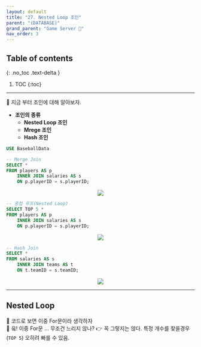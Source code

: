 ```yaml
---
layout: default
title: "27. Nested Loop 조인"
parent: "(DATABASE)"
grand_parent: "Game Server 👾"
nav_order: 3
---
```


## Table of contents
{: .no_toc .text-delta }

1. TOC
{:toc}

---

🚀 지금 부터 조인에 대해 알아보자.

* **조인의 종류**
    * **Nested Loop 조인**
    * **Mrege 조인**
    * **Hash 조인**

```sql
USE BaseballData

-- Merge Join
SELECT *
FROM players AS p
    INNER JOIN salaries AS s
    ON p.playerID = s.playerID;
```

<p align="center">
  <img src="https://taehyungs-programming-blog.github.io/blog/assets/images/database/basic-27-1.png"/>
</p>

```sql
-- 중첩 루프(Nested Loop)
SELECT TOP 5 *
FROM players AS p
    INNER JOIN salaries AS s
    ON p.playerID = s.playerID;
```

<p align="center">
  <img src="https://taehyungs-programming-blog.github.io/blog/assets/images/database/basic-27-2.png"/>
</p>

```sql
-- Hash Join
SELECT *
FROM salaries AS s
    INNER JOIN teams AS t
    ON t.teamID = s.teamID;
```

<p align="center">
  <img src="https://taehyungs-programming-blog.github.io/blog/assets/images/database/basic-27-3.png"/>
</p>

---

## Nested Loop

🚀 코드로 보면 이중 For문이라 생각하자<br>
🚀 읔! 이중 For문 ... 무조건 느리지 않나? 👉 꼭 그렇지는 않다. 특정 개수를 찾을경우(`TOP 5`) 오히려 빠를 수 있음.

